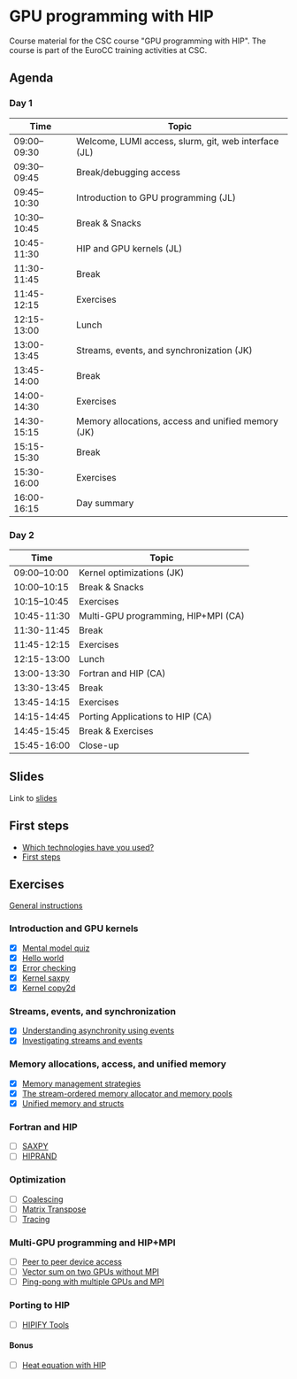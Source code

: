 # GPU programming with HIP

Course material for the CSC course "GPU programming with HIP". The course is
part of the EuroCC training activities at CSC.

## Agenda

### Day 1

| Time | Topic |
| ---- | ----- |
| 09:00–09:30 | Welcome, LUMI access, slurm, git, web interface (JL) |
| 09:30–09:45 | Break/debugging access |
| 09:45–10:30 | Introduction to GPU programming (JL) |
| 10:30–10:45 | Break & Snacks |
| 10:45-11:30 | HIP and GPU kernels (JL) |
| 11:30-11:45 | Break |
| 11:45-12:15 | Exercises |
| 12:15-13:00 | Lunch |
| 13:00-13:45 | Streams, events, and synchronization (JK) |
| 13:45-14:00 | Break |
| 14:00-14:30 | Exercises |
| 14:30-15:15 | Memory allocations, access and unified memory (JK) |
| 15:15-15:30 | Break |
| 15:30-16:00 | Exercises |
| 16:00-16:15 | Day summary |


### Day 2

| Time | Topic |
| ---- | ----- |
| 09:00–10:00 | Kernel optimizations (JK) |
| 10:00–10:15 | Break & Snacks |
| 10:15–10:45 | Exercises |
| 10:45-11:30 | Multi-GPU programming, HIP+MPI (CA) |
| 11:30-11:45 | Break |
| 11:45-12:15 | Exercises |
| 12:15-13:00 | Lunch |
| 13:00-13:30 | Fortran and HIP (CA) |
| 13:30-13:45 | Break |
| 13:45-14:15 | Exercises  |
| 14:15-14:45 | Porting Applications to HIP (CA) |
| 14:45-15:45 | Break & Exercises |
| 15:45-16:00 | Close-up | 


## Slides

Link to [slides](https://csc-training.github.io/hip-programming/)

## First steps
- [Which technologies have you used?](https://strawpoll.com/w4nWWYReQnA)
- [First steps](first_steps.md)

## Exercises

[General instructions](exercise-instructions.md)

### Introduction and GPU kernels

- [x] [Mental model quiz](https://siili.rahtiapp.fi/s/gpmWnLY8q#)
- [x] [Hello world](kernels/01-hello-world)
- [x] [Error checking](kernels/02-error-checking)
- [x] [Kernel saxpy](kernels/03-kernel-saxpy)
- [x] [Kernel copy2d](kernels/04-kernel-copy2d)

### Streams, events, and synchronization

- [x] [Understanding asynchronity using events](streams/01-event-record)
- [x] [Investigating streams and events](streams/02-concurrency)

### Memory allocations, access, and unified memory

- [x] [Memory management strategies](memory/01-prefetch)
- [x] [The stream-ordered memory allocator and memory pools](memory/02-mempools)
- [x] [Unified memory and structs](memory/03-struct)

### Fortran and HIP

- [ ] [SAXPY](hipfort/saxpy/hip/)
- [ ] [HIPRAND](hipfort/hiprand/)

### Optimization

- [ ] [Coalescing](optimization/01-coalescing)
- [ ] [Matrix Transpose](optimization/02-matrix_transpose)
- [ ] [Tracing](optimization/03-trace)

### Multi-GPU programming and HIP+MPI

- [ ] [Peer to peer device access](multi-gpu/01-p2pcopy)
- [ ] [Vector sum on two GPUs without MPI](multi-gpu/02-vector-sum)
- [ ] [Ping-pong with multiple GPUs and MPI](multi-gpu/03-mpi)

### Porting to HIP

- [ ] [HIPIFY Tools](porting)

#### Bonus
- [ ] [Heat equation with HIP](bonus/heat-equation)
